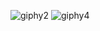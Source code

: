 
![giphy2](https://user-images.githubusercontent.com/32710850/94970962-1bd7c400-0506-11eb-8a1f-67067feccd3e.gif)
![giphy4](https://user-images.githubusercontent.com/32710850/94970984-25612c00-0506-11eb-964a-b81e2de62e9b.gif)
